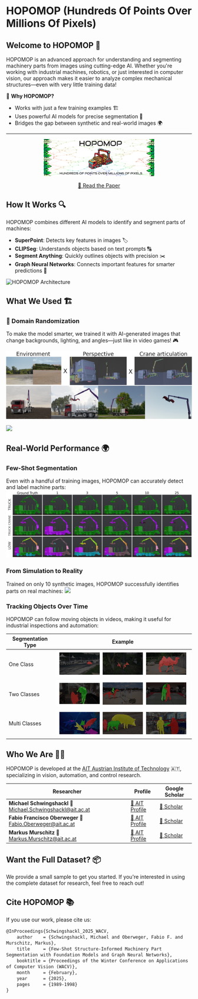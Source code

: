 

# HOPOMOP (Hundreds Of Points Over Millions Of Pixels)

[contributors-shield]: https://img.shields.io/github/contributors/AIT-Assistive-Autonomous-Systems/Hopomop.svg?style=for-the-badge
[contributors-url]: https://github.com/AIT-Assistive-Autonomous-Systems/Hopomop/graphs/contributors
[forks-shield]: https://img.shields.io/github/forks/AIT-Assistive-Autonomous-Systems/Hopomop.svg?style=for-the-badge
[forks-url]: https://github.com/AIT-Assistive-Autonomous-Systems/Hopomop/network/members
[stars-shield]: https://img.shields.io/github/stars/AIT-Assistive-Autonomous-Systems/Hopomop.svg?style=for-the-badge
[stars-url]: https://github.com/AIT-Assistive-Autonomous-Systems/Hopomop/stargazers
[issues-shield]: https://img.shields.io/github/issues/AIT-Assistive-Autonomous-Systems/Hopomop.svg?style=for-the-badge
[issues-url]: https://github.com/AIT-Assistive-Autonomous-Systems/Hopomop/issues
[license-shield]: https://img.shields.io/github/license/AIT-Assistive-Autonomous-Systems/Hopomop.svg?style=for-the-badge
[license-url]: https://github.com/AIT-Assistive-Autonomous-Systems/Hopomop/blob/master/LICENSE.txt

## Welcome to HOPOMOP 🎯

HOPOMOP is an advanced approach for understanding and segmenting machinery parts from images using cutting-edge AI. Whether you're working with industrial machines, robotics, or just interested in computer vision, our approach makes it easier to analyze complex mechanical structures—even with very little training data!

🚀 **Why HOPOMOP?**
- Works with just a few training examples 🏗️
- Uses powerful AI models for precise segmentation 🤖
- Bridges the gap between synthetic and real-world images 🌍

---

<div align="center">
  <a href="https://github.com/AIT-Assistive-Autonomous-Systems/Hopomop">
    <img src="images/logo.png" alt="HOPOMOP Logo" width="300">
  </a>

  <p align="center">
    <a href="https://arxiv.org/abs/2501.10080">📖 Read the Paper</a>
  </p>
</div>

## How It Works 🔍
HOPOMOP combines different AI models to identify and segment parts of machines:
- **SuperPoint**: Detects key features in images 🏷️
- **CLIPSeg**: Understands objects based on text prompts 🔠
- **Segment Anything**: Quickly outlines objects with precision ✂️
- **Graph Neural Networks**: Connects important features for smarter predictions 🔗

<img src="images/architecture.png" alt="HOPOMOP Architecture" width="600">

## What We Used 🏗️
### 🔄 Domain Randomization
To make the model smarter, we trained it with AI-generated images that change backgrounds, lighting, and angles—just like in video games! 🎮

![](images/domain_randomization.png)

![](images/truck_blender.gif)

## Real-World Performance 🌍
### Few-Shot Segmentation
Even with a handful of training images, HOPOMOP can accurately detect and label machine parts:
![](images/few_shot_evaluation.png)

### From Simulation to Reality
Trained on only 10 synthetic images, HOPOMOP successfully identifies parts on real machines:
![](images/sim_to_real.gif)

### Tracking Objects Over Time
HOPOMOP can follow moving objects in videos, making it useful for industrial inspections and automation:

| Segmentation Type  | Example |
|----------------|----------------|
| One Class      | ![](images/davis1.gif) |
| Two Classes    | ![](images/davis2.gif) |
| Multi Classes  | ![](images/davis3.gif) |

## Who We Are 👩‍🔬
HOPOMOP is developed at the [AIT Austrian Institute of Technology](https://www.ait.ac.at/) 🇦🇹, specializing in vision, automation, and control research.

| Researcher | Profile | Google Scholar |
|-----------|---------|---------------|
| **Michael Schwingshackl** 📧 [Michael.Schwingshackl@ait.ac.at](mailto:Michael.Schwingshackl@ait.ac.at) | [🔗 AIT Profile](https://publications.ait.ac.at/de/persons/michael-schwingshackl) | [🔗 Scholar](https://scholar.google.at/citations?user=fsvMYQYAAAAJ&hl) |
| **Fabio Francisco Oberweger** 📧 [Fabio.Oberweger@ait.ac.at](mailto:Fabio.Oberweger@ait.ac.at) | [🔗 AIT Profile](https://publications.ait.ac.at/de/persons/fabio.oberweger) | [🔗 Scholar](https://scholar.google.at/citations?hl=de&user=njm6I3wAAAAJ) |
| **Markus Murschitz** 📧 [Markus.Murschitz@ait.ac.at](mailto:Markus.Murschitz@ait.ac.at) | [🔗 AIT Profile](https://publications.ait.ac.at/de/persons/markus.murschitz) | [🔗 Scholar](https://scholar.google.at/citations?hl=de&user=S8yQbTQAAAAJ) |

## Want the Full Dataset? 📦
We provide a small sample to get you started. If you're interested in using the complete dataset for research, feel free to reach out!

## Cite HOPOMOP 📚
If you use our work, please cite us:
```
@InProceedings{Schwingshackl_2025_WACV,
    author    = {Schwingshackl, Michael and Oberweger, Fabio F. and Murschitz, Markus},
    title     = {Few-Shot Structure-Informed Machinery Part Segmentation with Foundation Models and Graph Neural Networks},
    booktitle = {Proceedings of the Winter Conference on Applications of Computer Vision (WACV)},
    month     = {February},
    year      = {2025},
    pages     = {1989-1998}
}
```